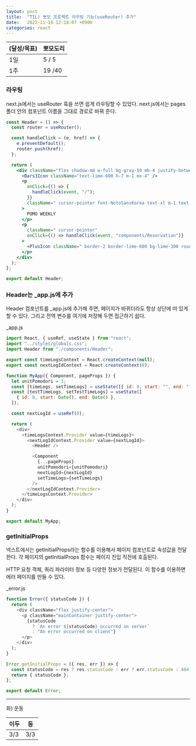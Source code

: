 ```yaml
---
layout: post
title:  "TIL) 뽀모 프로젝트 라우팅 기능(useRouter) 추가"
date:   2022-11-16 12:18:07 +0900
categories: react
---
```


| (달성/목표) | 뽀모도리   |
|----|--------|
| 1일 | 5 / 5  |
| 1주 | 19 /40 |



### 라우팅
next.js에서는 useRouter 훅을 쓰면 쉽게 라우팅할 수 있었다. next.js에서는 pages 폴더 안의 컴포넌트 이름을 그대로 경로로 바꿔 준다.


```jsx
const Header = () => {
  const router = useRouter();

  const handleClick = (e, href) => {
    e.preventDefault();
    router.push(href);
  };

  return (
    <div className="flex shadow-md w-full bg-gray-50 mb-4 justify-between">
      <Bars3Icon className="text-lime-600 h-7 m-1 mx-4" />
      <p
        onClick={() => {
          handleClick(event, "/");
        }}
        className=" cursor-pointer font-NotoSansKorea text-xl m-1 text-gray-600 mx-4 text-lime-700  font-semibold"
      >
        POMO WEEKLY
      </p>
      <p
        className=" cursor-pointer"
        onClick={() => handleClick(event, "components/Reservation")}
      >
        <PlusIcon className=" border-2 border-lime-600 bg-lime-300 rounded-full text-lime-600 h-7  content-center align-middle m-1 mx-4 shadow-md font-bold" />
      </p>
    </div>
  );
};

export default Header;
```


### Header는 _app.js에 추가

Header 컴포넌트를 _app.js에 추가해 주면, 페이지가 바뀌더라도 항상 상단에 떠 있게 할 수 있다. 그리고 전역 변수를 여기에 저장해 두면 접근하기 쉽다.

_app.js
```js
import React, { useRef, useState } from "react";
import "../styles/globals.css";
import Header from "./components/Header";

export const timeLogsContext = React.createContext(null);
export const nextLogIdContext = React.createContext(0);

function MyApp({ Component, pageProps }) {
  let unitPomodori = 1;
  const [timeLogs, setTimeLogs] = useState([{ id: 0, start: "", end: "" }]); //
  const [testTimeLogs, setTestTimeLogs] = useState([
    { id: 0, start: Date(), end: Date() },
  ]);

  const nextLogId = useRef(0);

  return (
    <div>
      <timeLogsContext.Provider value={timeLogs}>
        <nextLogIdContext.Provider value={nextLogId}>
          <Header />

          <Component
            {...pageProps}
            unitPomodori={unitPomodori}
            nextLogId={nextLogId}
            setTimeLogs={setTimeLogs}
          />
        </nextLogIdContext.Provider>
      </timeLogsContext.Provider>
    </div>
  );
}

export default MyApp;

```

### getInitialProps
넥스트에서는 getInitialProps라는 함수를 이용해서 페이지 컴포넌트로 속성값을 전달한다. 각 페이지의 getInitialProps 함수는 페이지 진입 직전에 호출된다.

HTTP 요청 객체, 쿼리 파라미터 정보 등 다양한 정보가 전달된다. 이 함수를 이용하면 에러 페이지를 만들 수 있다.

_error.js
```js
function Error({ statusCode }) {
  return (
    <div className="flex justify-center">
      <p className="mainContainer justify-center">
        {statusCode
          ? `An error ${statusCode} occurred on server`
          : "An error occurred on client"}
      </p>
    </div>
  );
}

Error.getInitialProps = ({ res, err }) => {
  const statusCode = res ? res.statusCode : err ? err.statusCode : 404;
  return { statusCode };
};

export default Error;

```


<hr />
화) 운동<br>

| 이두   | 등 |
|------|-----|
| 3/3  | 3/3 |




